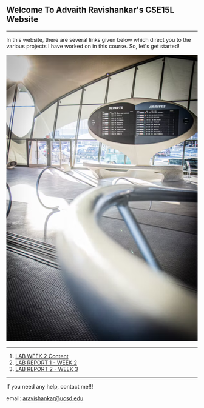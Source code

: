 ## Welcome To Advaith Ravishankar's CSE15L Website
***
In this website, there are several links given below which direct you to the various projects I have worked on in this course. So, let's get started!

![HomePageImage](./images/index/index_page.png)

***

1. [LAB WEEK 2 Content](https://advaithravishankar.github.io/cse15l-lab-reports/labs/lab-week-2.md.html)
2. [LAB REPORT 1 - WEEK 2](https://advaithravishankar.github.io/cse15l-lab-reports/pages/week-2-lab-report.html)
3. [LAB REPORT 2 - WEEK 3](./pages/lab_report_2.html)

***

If you need any help, contact me!!!

email: aravishankar@ucsd.edu
